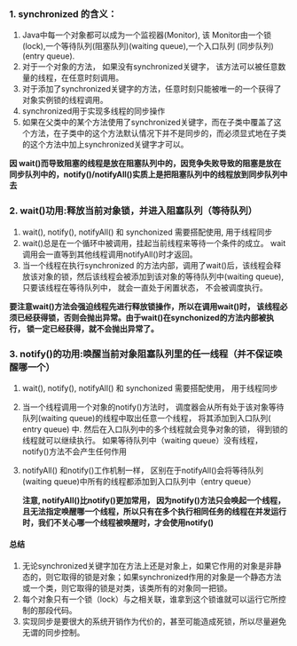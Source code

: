 

 ###  1. synchronized 的含义：

1. Java中每一个对象都可以成为一个监视器(Monitor), 该 Monitor由一个锁(lock),一个等待队列(阻塞队列)(waiting queue),一个入口队列 (同步队列)(entry queue).
2. 对于一个对象的方法， 如果没有synchronized关键字， 该方法可以被任意数量的线程，在任意时刻调用。
3. 对于添加了synchronized关键字的方法，任意时刻只能被唯一的一个获得了对象实例锁的线程调用。
4. synchronized用于实现多线程的同步操作
5. 如果在父类中的某个方法使用了synchronized关键字，而在子类中覆盖了这个方法，在子类中的这个方法默认情况下并不是同步的，而必须显式地在子类的这个方法中加上synchronized关键字才可以。

**因 wait()而导致阻塞的线程是放在阻塞队列中的，因竞争失败导致的阻塞是放在同步队列中的，notify()/notifyAll()实质上是把阻塞队列中的线程放到同步队列中去**



### 2. wait()功用:释放当前对象锁，并进入阻塞队列（等待队列）

1. wait(), notify(), notifyAll() 和 synchonized 需要搭配使用, 用于线程同步
2. wait()总是在一个循环中被调用，挂起当前线程来等待一个条件的成立。 wait调用会一直等到其他线程调用notifyAll()时才返回。
3. 当一个线程在执行synchronized 的方法内部，调用了wait()后，该线程会释放该对象的锁，然后该线程会被添加到该对象的等待队列中(waiting queue), 只要该线程在等待队列中， 就会一直处于闲置状态， 不会被调度执行。

**要注意wait()方法会强迫线程先进行释放锁操作，所以在调用wait()时， 该线程必须已经获得锁，否则会抛出异常。由于wait()在synchonized的方法内部被执行， 锁一定已经获得，就不会抛出异常了。**



### 3. notify()的功用:唤醒当前对象阻塞队列里的任一线程（并不保证唤醒哪一个）

1. wait(), notify(), notifyAll() 和 synchonized 需要搭配使用， 用于线程同步

2. 当一个线程调用一个对象的notify()方法时， 调度器会从所有处于该对象等待队列(waiting queue)的线程中取出任意一个线程， 将其添加到入口队列( entry queue) 中. 然后在入口队列中的多个线程就会竞争对象的锁， 得到锁的线程就可以继续执行。 如果等待队列中（waiting queue）没有线程， notify()方法不会产生任何作用

3. notifyAll() 和notify()工作机制一样， 区别在于notifyAll()会将等待队列(waiting queue)中所有的线程都添加到入口队列中（entry queue）

   **注意, notifyAll()比notify()更加常用， 因为notify()方法只会唤起一个线程，且无法指定唤醒哪一个线程，所以只有在多个执行相同任务的线程在并发运行时，我们不关心哪一个线程被唤醒时，才会使用notify()**



#### 总结

1. 无论synchronized关键字加在方法上还是对象上，如果它作用的对象是非静态的，则它取得的锁是对象；如果synchronized作用的对象是一个静态方法或一个类，则它取得的锁是对类，该类所有的对象同一把锁。
2. 每个对象只有一个锁（lock）与之相关联，谁拿到这个锁谁就可以运行它所控制的那段代码。
3. 实现同步是要很大的系统开销作为代价的，甚至可能造成死锁，所以尽量避免无谓的同步控制。

